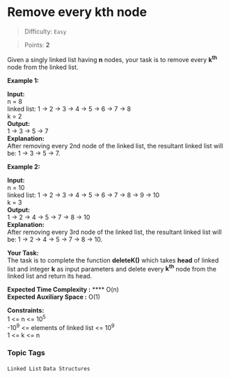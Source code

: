 # Remove every kth node

> Difficulty: `Easy`

> Points: **2**

Given a singly linked list having **n**  nodes, your task is to remove every **k<sup>th</sup>**  node from the linked list.

**Example 1:**

**Input:<br />** n = 8<br />linked list: 1 -> 2 -> 3 -> 4 -> 5 -> 6 -> 7 -> 8 <br />k = 2<br />**Output:**  <br />1 -> 3 -> 5 -> 7<br />**Explanation:**  <br />After removing every 2nd node of the linked list, the resultant linked list will be: 1 -> 3 -> 5 -> 7.

**Example 2:**

**Input:<br />** n = 10<br />linked list: 1 -> 2 -> 3 -> 4 -> 5 -> 6 -> 7 -> 8 -> 9 -> 10 <br />k = 3<br />**Output:**  <br />1 -> 2 -> 4 -> 5 -> 7 -> 8 -> 10<br />**Explanation:**  <br />After removing every 3rd node of the linked list, the resultant linked list will be: 1 -> 2 -> 4 -> 5 -> 7 -> 8 -> 10.

**Your Task:** <br />The task is to complete the function **deleteK()**  which takes **head**  of linked list and integer **k**  as input parameters and delete every **k<sup>th</sup>**  node from the linked list and return its head.

**Expected Time Complexity :**  **** O(n)<br />**Expected Auxiliary Space :** O(1)

**Constraints:** <br />1 <= n <= 10<sup>5</sup><br />-10<sup>9</sup> <= elements of linked list <= 10<sup>9</sup><br />1 <= k <= n

### Topic Tags
`Linked List`  `Data Structures`
